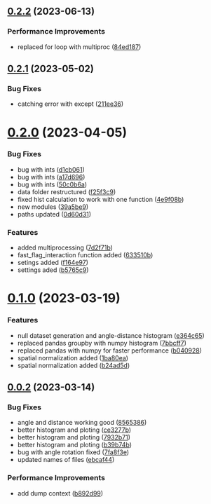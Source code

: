 ## [0.2.2](https://github.com/milanXpetrovic/fly-pipe/compare/v0.2.1...v0.2.2) (2023-06-13)


### Performance Improvements

* replaced for loop with multiproc ([84ed187](https://github.com/milanXpetrovic/fly-pipe/commit/84ed187bbefd286552f4e7f95854d5a8eded4f5d))



## [0.2.1](https://github.com/milanXpetrovic/fly-pipe/compare/v0.2.0...v0.2.1) (2023-05-02)


### Bug Fixes

* catching error with except ([211ee36](https://github.com/milanXpetrovic/fly-pipe/commit/211ee36b63e91f5976b5299278ba04315f20b745))



# [0.2.0](https://github.com/milanXpetrovic/fly-pipe/compare/v0.1.0...v0.2.0) (2023-04-05)


### Bug Fixes

* bug with ints ([d1cb061](https://github.com/milanXpetrovic/fly-pipe/commit/d1cb0616e33985cd3050700b6d56650795c782d2))
* bug with ints ([a17d696](https://github.com/milanXpetrovic/fly-pipe/commit/a17d6966f2e45a311e7718d48fcd7d87c40c294d))
* bug with ints ([50c0b6a](https://github.com/milanXpetrovic/fly-pipe/commit/50c0b6a75151fe57b205aedc6f12380c7e3aeb1c))
* data folder restructured ([f25f3c9](https://github.com/milanXpetrovic/fly-pipe/commit/f25f3c9062d29562c08c85a64f3b206013ebb4a0))
* fixed hist calculation to work with one function ([4e9f08b](https://github.com/milanXpetrovic/fly-pipe/commit/4e9f08b19077337d9d94a77b16ff83dde47fe967))
* new modules ([39a5be9](https://github.com/milanXpetrovic/fly-pipe/commit/39a5be90048c500b90f8593ce0be3c3da62b69ae))
* paths updated ([0d60d31](https://github.com/milanXpetrovic/fly-pipe/commit/0d60d31628ba9095452e37ce0e964751af5f8f4d))


### Features

* added multiprocessing ([7d2f71b](https://github.com/milanXpetrovic/fly-pipe/commit/7d2f71b4ff263f97d6521ab109d7a01f9b2c16e1))
* fast_flag_interaction function added ([633510b](https://github.com/milanXpetrovic/fly-pipe/commit/633510b0431dbe1295b35f15466e2b222b72d7e3))
* setings added ([f164e97](https://github.com/milanXpetrovic/fly-pipe/commit/f164e97bcffa06d3c5087aff980efab2e4cc941d))
* settings aded ([b5765c9](https://github.com/milanXpetrovic/fly-pipe/commit/b5765c9754397917eacdb17e93efb639ae923d4b))



# [0.1.0](https://github.com/milanXpetrovic/fly-pipe/compare/v0.0.2...v0.1.0) (2023-03-19)


### Features

* null dataset generation and angle-distance histogram ([e364c65](https://github.com/milanXpetrovic/fly-pipe/commit/e364c652b6dc20c5903968869762f721d50df2a4))
* replaced pandas groupby with numpy histogram ([7bbcff7](https://github.com/milanXpetrovic/fly-pipe/commit/7bbcff769907f187f65aabca7d82f23309f7e5cc))
* replaced pandas with numpy for faster performance ([b040928](https://github.com/milanXpetrovic/fly-pipe/commit/b040928b20989123d3a7eb9a9d974cbb24b3acbb))
* spatial normalization added ([1ba80ea](https://github.com/milanXpetrovic/fly-pipe/commit/1ba80ea92971e00b808b563c02a494c6ca7f209c))
* spatial normalization added ([b24ad5d](https://github.com/milanXpetrovic/fly-pipe/commit/b24ad5dc8f81da9c97b6fe1029cb0934fd44aa55))



## [0.0.2](https://github.com/milanXpetrovic/fly-pipe/compare/v0.0.1...v0.0.2) (2023-03-14)


### Bug Fixes

* angle and distance working good ([8565386](https://github.com/milanXpetrovic/fly-pipe/commit/856538661e585fa1250063f007923e4c1a4ea983))
* better histogram and ploting ([ce3277b](https://github.com/milanXpetrovic/fly-pipe/commit/ce3277bf34a29f1b2f227a7654785e91bddd1721))
* better histogram and ploting ([7932b71](https://github.com/milanXpetrovic/fly-pipe/commit/7932b7184dc0e45f3a3e329ddcbf65a1fe37bcbe))
* better histogram and ploting ([b39b74b](https://github.com/milanXpetrovic/fly-pipe/commit/b39b74b066a369d538c04e6190128bd2e3ec0fd6))
* bug with angle rotation fixed ([7fa8f3e](https://github.com/milanXpetrovic/fly-pipe/commit/7fa8f3eece68a1943c698d081a4e9b68b4ff4560))
* updated names of files ([ebcaf44](https://github.com/milanXpetrovic/fly-pipe/commit/ebcaf4435da2a8b063b7b1e03f580c11400c5191))


### Performance Improvements

* add dump context ([b892d99](https://github.com/milanXpetrovic/fly-pipe/commit/b892d99fa3a42cd7d3e71c77d2204a4aef8b8e71))



